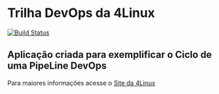 # Trilha DevOps da 4Linux

<!-- Altere a Flag abaixo com sua URL do Travis -->

[![Build Status](https://travis-ci.org/jorgehdesouza/DevOpsLab-HelloWorld.svg?branch=master)](https://travis-ci.org/jorgehdesouza/DevOpsLab-HelloWorld)

## Aplicação criada para exemplificar o Ciclo de uma PipeLine DevOps


Para maiores informações acesse o [Site da 4Linux](https://www.4linux.com.br/cursos/devops)

